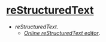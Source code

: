 # [reStructuredText](http://docutils.sourceforge.net/rst.html)

+ *reStructuredText*.
    + [*Online reStructuredText editor*](http://rst.ninjs.org/).

